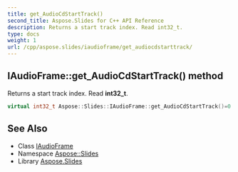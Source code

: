 ```yaml
---
title: get_AudioCdStartTrack()
second_title: Aspose.Slides for C++ API Reference
description: Returns a start track index. Read int32_t.
type: docs
weight: 1
url: /cpp/aspose.slides/iaudioframe/get_audiocdstarttrack/
---
```

## IAudioFrame::get_AudioCdStartTrack() method


Returns a start track index. Read **int32_t**.

```cpp
virtual int32_t Aspose::Slides::IAudioFrame::get_AudioCdStartTrack()=0
```

## See Also

* Class [IAudioFrame](./)
* Namespace [Aspose::Slides](../)
* Library [Aspose.Slides](../../)